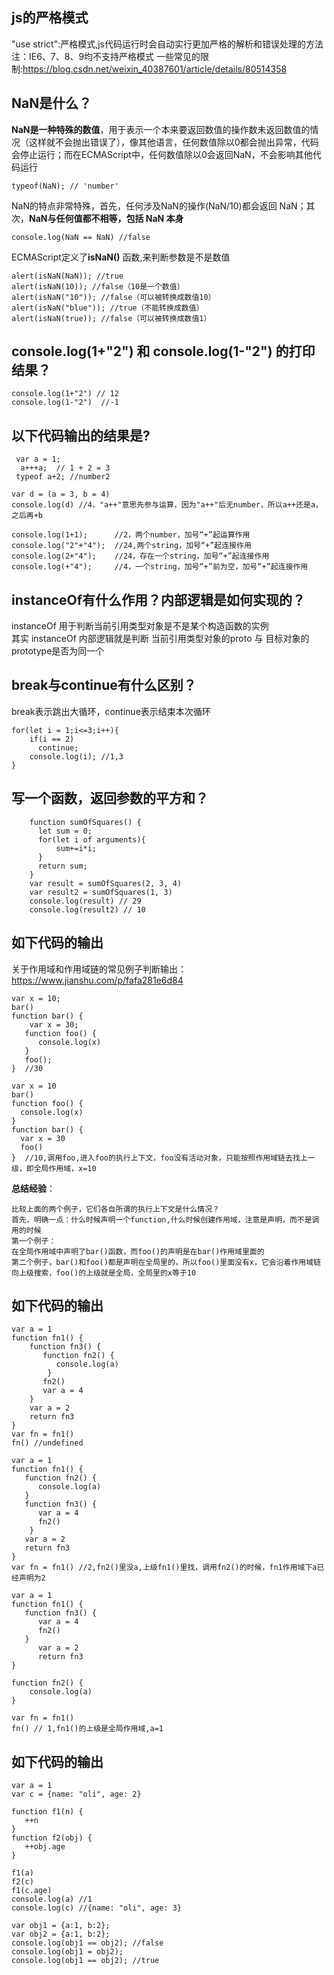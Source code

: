 ## js的严格模式
"use strict":严格模式,js代码运行时会自动实行更加严格的解析和错误处理的方法  
注：IE6、7、8、9均不支持严格模式
一些常见的限制:https://blog.csdn.net/weixin_40387601/article/details/80514358  
## NaN是什么？
**NaN是一种特殊的数值**，用于表示一个本来要返回数值的操作数未返回数值的情况（这样就不会抛出错误了），像其他语言，任何数值除以0都会抛出异常，代码会停止运行；而在ECMAScript中，任何数值除以0会返回NaN，不会影响其他代码运行
````
typeof(NaN); // 'number'
````
NaN的特点非常特殊，首先，任何涉及NaN的操作(NaN/10)都会返回 NaN；其次，**NaN与任何值都不相等，包括 NaN 本身**
````
console.log(NaN == NaN) //false
````
ECMAScript定义了**isNaN()** 函数,来判断参数是不是数值
````
alert(isNaN(NaN)); //true
alert(isNaN(10)); //false（10是一个数值）
alert(isNaN("10")); //false（可以被转换成数值10）
alert(isNaN("blue")); //true（不能转换成数值）
alert(isNaN(true)); //false（可以被转换成数值1）
````
## console.log(1+"2") 和 console.log(1-"2") 的打印结果？

````
console.log(1+"2") // 12
console.log(1-"2")  //-1
````
## 以下代码输出的结果是?
````
 var a = 1;  
  a+++a;  // 1 + 2 = 3
 typeof a+2; //number2
````
````
var d = (a = 3, b = 4)
console.log(d) //4，"a++"意思先参与运算，因为"a++"后无number，所以a++还是a，之后再+b
````
````
console.log(1+1);      //2，两个number，加号“+”起运算作用
console.log("2"+"4");  //24,两个string，加号“+”起连接作用
console.log(2+"4");    //24，存在一个string，加号“+”起连接作用
console.log(+"4");     //4，一个string，加号“+”前为空，加号“+”起连接作用
````
## instanceOf有什么作用？内部逻辑是如何实现的？
instanceOf 用于判断当前引用类型对象是不是某个构造函数的实例  
其实 instanceOf 内部逻辑就是判断 当前引用类型对象的proto 与 目标对象的prototype是否为同一个
## break与continue有什么区别？
break表示跳出大循环，continue表示结束本次循环
````
for(let i = 1;i<=3;i++){
    if(i == 2)
      continue;
    console.log(i); //1,3
}
````
## 写一个函数，返回参数的平方和？
````
    function sumOfSquares() {
      let sum = 0;
      for(let i of arguments){
          sum+=i*i;
      }
      return sum;
    }
    var result = sumOfSquares(2, 3, 4)
    var result2 = sumOfSquares(1, 3)
    console.log(result) // 29
    console.log(result2) // 10
````
## 如下代码的输出
关于作用域和作用域链的常见例子判断输出：  
https://www.jianshu.com/p/fafa281e6d84
````
var x = 10;
bar() 
function bar() {
    var x = 30;
   function foo() {
      console.log(x) 
   }
   foo();
}  //30
````
````
var x = 10
bar() 
function foo() {
  console.log(x)
}
function bar() {
  var x = 30
  foo()
}  //10,调用foo,进入foo的执行上下文，foo没有活动对象，只能按照作用域链去找上一级，即全局作用域，x=10
````
**总结经验**：
````
比较上面的两个例子，它们各自所谓的执行上下文是什么情况？
首先，明确一点：什么时候声明一个function,什么时候创建作用域，注意是声明，而不是调用的时候
第一个例子：
在全局作用域中声明了bar()函数，而foo()的声明是在bar()作用域里面的
第二个例子，bar()和foo()都是声明在全局里的，所以foo()里面没有x，它会沿着作用域链向上级搜索，foo()的上级就是全局，全局里的x等于10
````
## 如下代码的输出
````
var a = 1
function fn1() {
    function fn3() {
       function fn2() {
          console.log(a)
        }
       fn2()
       var a = 4
    }
    var a = 2
    return fn3
}
var fn = fn1()
fn() //undefined
````
````
var a = 1
function fn1() {
   function fn2() {
      console.log(a)
   }
   function fn3() {
      var a = 4
      fn2()
    }
   var a = 2
   return fn3
}
var fn = fn1() //2,fn2()里没a,上级fn1()里找，调用fn2()的时候，fn1作用域下a已经声明为2
````
````
var a = 1
function fn1() {
   function fn3() {
      var a = 4
      fn2()
   }
      var a = 2
      return fn3
}
   
function fn2() {
    console.log(a)
}
    
var fn = fn1()
fn() // 1,fn1()的上级是全局作用域,a=1
````
## 如下代码的输出
````
var a = 1
var c = {name: "oli", age: 2}

function f1(n) {
   ++n
}
function f2(obj) {
   ++obj.age
}

f1(a) 
f2(c) 
f1(c.age) 
console.log(a) //1
console.log(c) //{name: "oli", age: 3}
````
````
var obj1 = {a:1, b:2};
var obj2 = {a:1, b:2};
console.log(obj1 == obj2); //false
console.log(obj1 = obj2);
console.log(obj1 == obj2); //true
````
